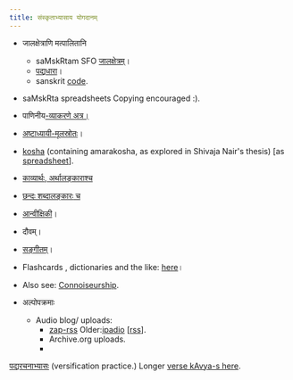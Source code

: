 ```yaml
---
title: संस्कृताभ्यासाय योगदानम्
---
```


- जालक्षेत्राणि मत्पालितानि
    - saMskRtam SFO [जालक्षेत्रम्](https://sites.google.com/site/samskrtamsfo/)।
    - [पद्यधारा](https://sites.google.com/site/padyadhaaraa/)।
    - sanskrit [code](https://sanskrit-coders.github.io/site/index.html).
- saMskRta spreadsheets Copying encouraged :).

- पाणिनीय[-व्याकरणे अत्र।](vyAkaraNa/)
- [अष्टाध्यायी-मूलस्रोतः](https://ashtadhyayi.github.io/ui/)।
- [kosha](https://docs.google.com/spreadsheet/pub?key=0Al_QBT-hoqqVdEZuaS1GOFVSMjBSblFSbUVsczZyYWc&gid=4) (containing amarakosha, as explored in Shivaja Nair's thesis) \[as [spreadsheet](https://docs.google.com/spreadsheet/ccc?key=0Al_QBT-hoqqVdE9faHc2eWlvaGFaUjFoc1JMT25ySlE#gid=10)\].
- [काव्यार्थः, अर्थालङ्काराश्च](https://docs.google.com/spreadsheet/ccc?key=0Al_QBT-hoqqVdEdoc19BN0NESFlQSTh3QWMzMXRpSFE#gid=16)
- [छन्दः शब्दालङ्कारः](https://docs.google.com/spreadsheet/ccc?key=0Al_QBT-hoqqVdDhjNVRMTXdsdDVTZG9kcDIwVnhhN0E#gid=1)[ च](https://docs.google.com/spreadsheet/ccc?key=0Al_QBT-hoqqVdDhjNVRMTXdsdDVTZG9kcDIwVnhhN0E#gid=1)
- [आन्वीक्षिकी](https://docs.google.com/spreadsheets/d/1Q4C4b7yHeK-3fwgAPCdSTRjPIJFEN2NLBKObH9AC-dU/edit#gid=950757355)।
- दौवम्।
- [सङ्गीतम्](https://docs.google.com/spreadsheets/d/1VJPgfgzE6S2J18R7MO4YK4wWi-bQ4qiwP5ldJLKxuZM/edit#gid=0)।

- Flashcards , dictionaries and the like: [here](https://sanskrit-coders.github.io/site/pages/dictionaries/offline.html)।
- Also see: [Connoiseurship]().
- अल्पोपक्रमाः
    - Audio blog/ uploads:
        - [zap-rss](https://zapier.com/engine/rss/85498/vishvas/) Older:[ipadio](https://www.ipadio.com/channels/VishvasVasuki) \[[rss](https://www.ipadio.com/channels/7ab409ca5457/rss)\].
        - Archive.org uploads.
        -   
            

[पद्यरचनाभ्यासः](https://docs.google.com/spreadsheet/ccc?key=0Al_QBT-hoqqVdFBKZzVsM3VUREYzVzMxcHhGZDJYdHc#gid=0) (versification practice.) Longer [verse kAvya-s here](https://sites.google.com/site/vishvasvasuki/sahityakala/padyani).